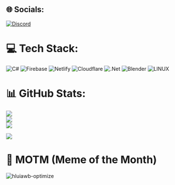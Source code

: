 
## 🌐 Socials:
[![Discord](https://img.shields.io/badge/Discord-%237289DA.svg?logo=discord&logoColor=white)](https://discord.com/users/230350749870063626) 

# 💻 Tech Stack:
![C#](https://img.shields.io/badge/c%23-%23239120.svg?style=flat&logo=c-sharp&logoColor=white) ![Firebase](https://img.shields.io/badge/firebase-%23039BE5.svg?style=flat&logo=firebase) ![Netlify](https://img.shields.io/badge/netlify-%23000000.svg?style=flat&logo=netlify&logoColor=#00C7B7) ![Cloudflare](https://img.shields.io/badge/Cloudflare-F38020?style=flat&logo=Cloudflare&logoColor=white) ![.Net](https://img.shields.io/badge/.NET-5C2D91?style=flat&logo=.net&logoColor=white) ![Blender](https://img.shields.io/badge/blender-%23F5792A.svg?style=flat&logo=blender&logoColor=white) ![LINUX](https://img.shields.io/badge/Linux-FCC624?style=flat&logo=linux&logoColor=black)
# 📊 GitHub Stats:
![](https://github-readme-stats.vercel.app/api?username=kasyii&theme=dark&hide_border=false&include_all_commits=false&count_private=false)<br/>
![](https://github-readme-streak-stats.herokuapp.com/?user=kasyii&theme=dark&hide_border=false)<br/>
![](https://github-readme-stats.vercel.app/api/top-langs/?username=kasyii&theme=dark&hide_border=false&include_all_commits=false&count_private=false&layout=compact)

[![](https://visitcount.itsvg.in/api?id=kasyii&icon=0&color=12)](https://visitcount.itsvg.in)
# 🤣 MOTM (Meme of the Month)
![hluiawb-optimize](https://github.com/kasyii/kasyii/assets/93147592/5db6796d-0a7e-4ffd-a52a-c811fc691aa7)
